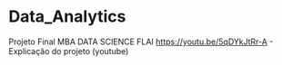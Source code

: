 # Data_Analytics
Projeto Final MBA DATA SCIENCE FLAI
https://youtu.be/5qDYkJtRr-A - Explicação do projeto (youtube)

